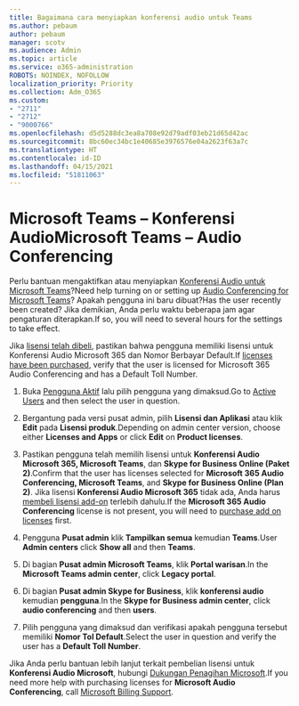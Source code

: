 ```yaml
---
title: Bagaimana cara menyiapkan konferensi audio untuk Teams
ms.author: pebaum
author: pebaum
manager: scotv
ms.audience: Admin
ms.topic: article
ms.service: o365-administration
ROBOTS: NOINDEX, NOFOLLOW
localization_priority: Priority
ms.collection: Adm_O365
ms.custom:
- "2711"
- "2712"
- "9000766"
ms.openlocfilehash: d5d5288dc3ea8a708e92d79adf03eb21d65d42ac
ms.sourcegitcommit: 8bc60ec34bc1e40685e3976576e04a2623f63a7c
ms.translationtype: HT
ms.contentlocale: id-ID
ms.lasthandoff: 04/15/2021
ms.locfileid: "51811063"
---
```

# <a name="microsoft-teams--audio-conferencing"></a><span data-ttu-id="655e4-102">Microsoft Teams – Konferensi Audio</span><span class="sxs-lookup"><span data-stu-id="655e4-102">Microsoft Teams – Audio Conferencing</span></span>

<span data-ttu-id="655e4-103">Perlu bantuan mengaktifkan atau menyiapkan [Konferensi Audio untuk Microsoft Teams](https://docs.microsoft.com/microsoftteams/set-up-audio-conferencing-in-teams)?</span><span class="sxs-lookup"><span data-stu-id="655e4-103">Need help turning on or setting up [Audio Conferencing for Microsoft Teams](https://docs.microsoft.com/microsoftteams/set-up-audio-conferencing-in-teams)?</span></span>  <span data-ttu-id="655e4-104">Apakah pengguna ini baru dibuat?</span><span class="sxs-lookup"><span data-stu-id="655e4-104">Has the user recently been created?</span></span> <span data-ttu-id="655e4-105">Jika demikian, Anda perlu waktu beberapa jam agar pengaturan diterapkan.</span><span class="sxs-lookup"><span data-stu-id="655e4-105">If so, you will need to several hours for the settings to take effect.</span></span>

<span data-ttu-id="655e4-106">Jika [lisensi telah dibeli](https://docs.microsoft.com/microsoftteams/set-up-audio-conferencing-in-teams#step-2-get-and-assign-licenses), pastikan bahwa pengguna memiliki lisensi untuk Konferensi Audio Microsoft 365 dan Nomor Berbayar Default.</span><span class="sxs-lookup"><span data-stu-id="655e4-106">If [licenses have been purchased](https://docs.microsoft.com/microsoftteams/set-up-audio-conferencing-in-teams#step-2-get-and-assign-licenses), verify that the user is licensed for Microsoft 365 Audio Conferencing and has a Default Toll Number.</span></span>

1. <span data-ttu-id="655e4-107">Buka [Pengguna Aktif](https://admin.microsoft.com/Adminportal/Home?source=applauncher#/users) lalu pilih pengguna yang dimaksud.</span><span class="sxs-lookup"><span data-stu-id="655e4-107">Go to [Active Users](https://admin.microsoft.com/Adminportal/Home?source=applauncher#/users) and then select the user in question.</span></span>

2. <span data-ttu-id="655e4-108">Bergantung pada versi pusat admin, pilih **Lisensi dan Aplikasi** atau klik **Edit** pada **Lisensi produk**.</span><span class="sxs-lookup"><span data-stu-id="655e4-108">Depending on admin center version, choose either **Licenses and Apps** or click **Edit** on **Product licenses**.</span></span>

3. <span data-ttu-id="655e4-109">Pastikan pengguna telah memilih lisensi untuk **Konferensi Audio Microsoft 365, Microsoft Teams**, dan **Skype for Business Online (Paket 2)**.</span><span class="sxs-lookup"><span data-stu-id="655e4-109">Confirm that the user has licenses selected for **Microsoft 365 Audio Conferencing, Microsoft Teams**, and **Skype for Business Online (Plan 2)**.</span></span> <span data-ttu-id="655e4-110">Jika lisensi **Konferensi Audio Microsoft 365** tidak ada, Anda harus [membeli lisensi add-on](https://docs.microsoft.com/microsoftteams/teams-add-on-licensing/microsoft-teams-add-on-licensing?tabs=small-business) terlebih dahulu.</span><span class="sxs-lookup"><span data-stu-id="655e4-110">If the **Microsoft 365 Audio Conferencing** license is not present, you will need to [purchase add on licenses](https://docs.microsoft.com/microsoftteams/teams-add-on-licensing/microsoft-teams-add-on-licensing?tabs=small-business) first.</span></span>

4. <span data-ttu-id="655e4-111">Pengguna **Pusat admin** klik **Tampilkan semua** kemudian **Teams**.</span><span class="sxs-lookup"><span data-stu-id="655e4-111">User **Admin centers** click **Show all** and then **Teams**.</span></span>

5. <span data-ttu-id="655e4-112">Di bagian **Pusat admin Microsoft Teams**, klik **Portal warisan**.</span><span class="sxs-lookup"><span data-stu-id="655e4-112">In the **Microsoft Teams admin center**, click **Legacy portal**.</span></span>

6. <span data-ttu-id="655e4-113">Di bagian **Pusat admin Skype for Business**, klik **konferensi audio** kemudian **pengguna**.</span><span class="sxs-lookup"><span data-stu-id="655e4-113">In the **Skype for Business admin center**, click **audio conferencing** and then **users**.</span></span>

7. <span data-ttu-id="655e4-114">Pilih pengguna yang dimaksud dan verifikasi apakah pengguna tersebut memiliki **Nomor Tol Default**.</span><span class="sxs-lookup"><span data-stu-id="655e4-114">Select the user in question and verify the user has a **Default Toll Number**.</span></span>

<span data-ttu-id="655e4-115">Jika Anda perlu bantuan lebih lanjut terkait pembelian lisensi untuk **Konferensi Audio Microsoft**, hubungi [Dukungan Penagihan Microsoft](https://docs.microsoft.com/microsoft-365/admin/contact-support-for-business-products?view=o365-worldwide#phone-support).</span><span class="sxs-lookup"><span data-stu-id="655e4-115">If you need more help with purchasing licenses for **Microsoft Audio Conferencing**, call [Microsoft Billing Support](https://docs.microsoft.com/microsoft-365/admin/contact-support-for-business-products?view=o365-worldwide#phone-support).</span></span>
